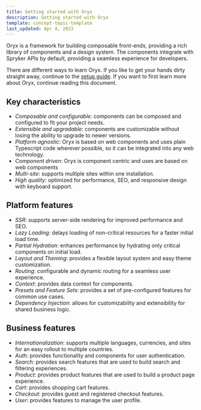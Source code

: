 ```yaml
---
title: Getting started with Oryx
description: Getting started with Oryx
template: concept-topic-template
last_updated: Apr 4, 2023
---
```


Oryx is a framework for building composable front-ends, providing a rich library of components and a design system. The components integrate with Spryker APIs by default, providing a seamless experience for developers.

There are different ways to learn Oryx. If you like to get your hands dirty straight away, continue to the [setup guide](./set-up-oryx.md). If you want to first learn more about Oryx, continue reading this document.

## Key characteristics

- *Composable and configurable*: components can be composed and configured to fit your project needs.
- *Extensible and upgradable*: components are customizable without losing the ability to upgrade to newer versions.
- *Platform agnostic*: Oryx is based on web components and uses plain Typescript code wherever possible, so it can be integrated into any web technology.
- *Component driven*: Oryx is component centric and uses are based on web components
- *Multi-site*: supports multiple sites within one installation.
- *High quality*: optimized for performance, SEO, and responsive design with keyboard support.

## Platform features

- *SSR*: supports server-side rendering for improved performance and SEO.
- *Lazy Loading*: delays loading of non-critical resources for a faster initial load time.
- *Partial Hydration*: enhances performance by hydrating only critical components on initial load.
- *Layout and Theming*: provides a flexible layout system and easy theme customization.
- *Routing*: configurable and dynamic routing for a seamless user experience.
- *Context*: provides data context for components.
- *Presets and Feature Sets*: provides a set of pre-configured features for common use cases.
- *Dependency Injection*: allows for customizability and extensibility for shared business logic.

## Business features

- *Internationalization*: supports multiple languages, currencies, and sites for an easy rollout to multiple countries.
- *Auth*: provides functionality and components for user authentication.
- *Search*: provides search features that are used to build search and filtering experiences.
- *Product*: provides product features that are used to build a product page experience.
- *Cart*: provides shopping cart features.
- *Checkout*: provides guest and registered checkout features.
- *User*: provides features to manage the user profile.
